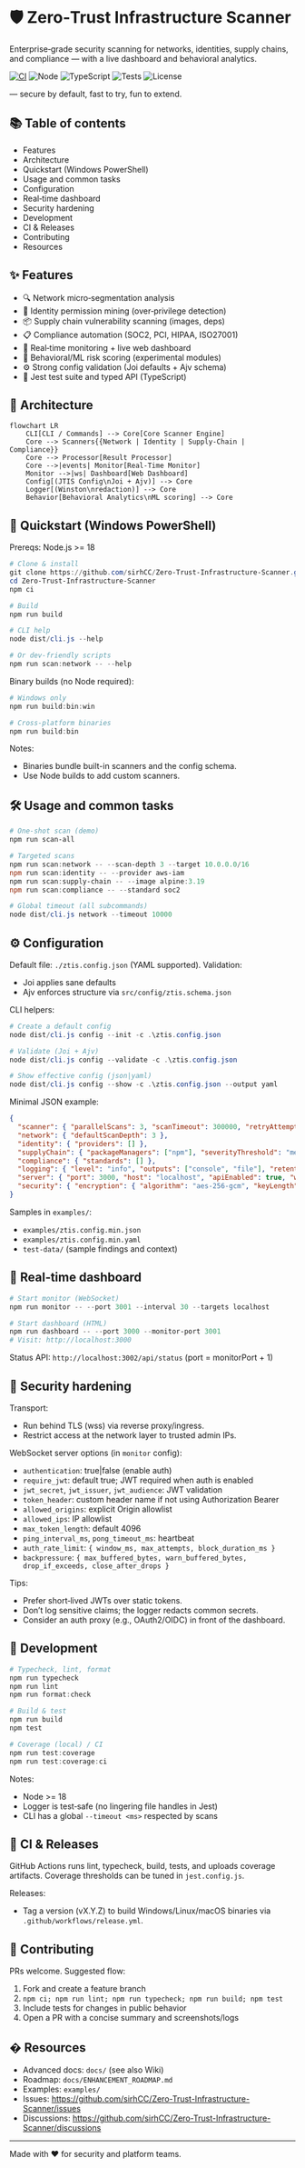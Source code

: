 # 🛡️ Zero‑Trust Infrastructure Scanner

Enterprise‑grade security scanning for networks, identities, supply chains, and compliance — with a live dashboard and behavioral analytics.

[![CI](https://img.shields.io/github/actions/workflow/status/sirhCC/Zero-Trust-Infrastructure-Scanner/ci.yml?branch=main&label=CI&logo=github)](https://github.com/sirhCC/Zero-Trust-Infrastructure-Scanner/actions/workflows/ci.yml)
![Node](https://img.shields.io/badge/Node-%3E%3D18-3C873A?logo=node.js)
![TypeScript](https://img.shields.io/badge/TypeScript-5.x-3178C6?logo=typescript)
![Tests](https://img.shields.io/badge/tests-100%25%20pass-brightgreen)
![License](https://img.shields.io/badge/License-MIT-blue)

— secure by default, fast to try, fun to extend.

## 📚 Table of contents

- Features
- Architecture
- Quickstart (Windows PowerShell)
- Usage and common tasks
- Configuration
- Real‑time dashboard
- Security hardening
- Development
- CI & Releases
- Contributing
- Resources

## ✨ Features

- 🔍 Network micro‑segmentation analysis
- 👤 Identity permission mining (over‑privilege detection)
- 📦 Supply chain vulnerability scanning (images, deps)
- 📋 Compliance automation (SOC2, PCI, HIPAA, ISO27001)
- 📡 Real‑time monitoring + live web dashboard
- 🧠 Behavioral/ML risk scoring (experimental modules)
- ⚙️ Strong config validation (Joi defaults + Ajv schema)
- 🧪 Jest test suite and typed API (TypeScript)

## 🧭 Architecture

```mermaid
flowchart LR
	CLI[CLI / Commands] --> Core[Core Scanner Engine]
	Core --> Scanners{{Network | Identity | Supply-Chain | Compliance}}
	Core --> Processor[Result Processor]
	Core -->|events| Monitor[Real-Time Monitor]
	Monitor -->|ws| Dashboard[Web Dashboard]
	Config[(JTIS Config\nJoi + Ajv)] --> Core
	Logger[(Winston\nredaction)] --> Core
	Behavior[Behavioral Analytics\nML scoring] --> Core
```

## 🚀 Quickstart (Windows PowerShell)

Prereqs: Node.js >= 18

```powershell
# Clone & install
git clone https://github.com/sirhCC/Zero-Trust-Infrastructure-Scanner.git
cd Zero-Trust-Infrastructure-Scanner
npm ci

# Build
npm run build

# CLI help
node dist/cli.js --help

# Or dev-friendly scripts
npm run scan:network -- --help
```

Binary builds (no Node required):

```powershell
# Windows only
npm run build:bin:win

# Cross-platform binaries
npm run build:bin
```

Notes:

- Binaries bundle built-in scanners and the config schema.
- Use Node builds to add custom scanners.

## 🛠️ Usage and common tasks

```powershell
# One-shot scan (demo)
npm run scan-all

# Targeted scans
npm run scan:network -- --scan-depth 3 --target 10.0.0.0/16
npm run scan:identity -- --provider aws-iam
npm run scan:supply-chain -- --image alpine:3.19
npm run scan:compliance -- --standard soc2

# Global timeout (all subcommands)
node dist/cli.js network --timeout 10000
```

## ⚙️ Configuration

Default file: `./ztis.config.json` (YAML supported). Validation:

- Joi applies sane defaults
- Ajv enforces structure via `src/config/ztis.schema.json`

CLI helpers:

```powershell
# Create a default config
node dist/cli.js config --init -c .\ztis.config.json

# Validate (Joi + Ajv)
node dist/cli.js config --validate -c .\ztis.config.json

# Show effective config (json|yaml)
node dist/cli.js config --show -c .\ztis.config.json --output yaml
```

Minimal JSON example:

```json
{
  "scanner": { "parallelScans": 3, "scanTimeout": 300000, "retryAttempts": 3 },
  "network": { "defaultScanDepth": 3 },
  "identity": { "providers": [] },
  "supplyChain": { "packageManagers": ["npm"], "severityThreshold": "medium" },
  "compliance": { "standards": [] },
  "logging": { "level": "info", "outputs": ["console", "file"], "retentionDays": 30 },
  "server": { "port": 3000, "host": "localhost", "apiEnabled": true, "webInterfaceEnabled": true },
  "security": { "encryption": { "algorithm": "aes-256-gcm", "keyLength": 256 } }
}
```

Samples in `examples/`:

- `examples/ztis.config.min.json`
- `examples/ztis.config.min.yaml`
- `test-data/` (sample findings and context)

## 📡 Real‑time dashboard

```powershell
# Start monitor (WebSocket)
npm run monitor -- --port 3001 --interval 30 --targets localhost

# Start dashboard (HTML)
npm run dashboard -- --port 3000 --monitor-port 3001
# Visit: http://localhost:3000
```

Status API: `http://localhost:3002/api/status` (port = monitorPort + 1)

## 🔐 Security hardening

Transport:

- Run behind TLS (wss) via reverse proxy/ingress.
- Restrict access at the network layer to trusted admin IPs.

WebSocket server options (in `monitor` config):

- `authentication`: true|false (enable auth)
- `require_jwt`: default true; JWT required when auth is enabled
- `jwt_secret`, `jwt_issuer`, `jwt_audience`: JWT validation
- `token_header`: custom header name if not using Authorization Bearer
- `allowed_origins`: explicit Origin allowlist
- `allowed_ips`: IP allowlist
- `max_token_length`: default 4096
- `ping_interval_ms`, `pong_timeout_ms`: heartbeat
- `auth_rate_limit`: `{ window_ms, max_attempts, block_duration_ms }`
- `backpressure`: `{ max_buffered_bytes, warn_buffered_bytes, drop_if_exceeds, close_after_drops }`

Tips:

- Prefer short‑lived JWTs over static tokens.
- Don’t log sensitive claims; the logger redacts common secrets.
- Consider an auth proxy (e.g., OAuth2/OIDC) in front of the dashboard.

## 🧰 Development

```powershell
# Typecheck, lint, format
npm run typecheck
npm run lint
npm run format:check

# Build & test
npm run build
npm test

# Coverage (local) / CI
npm run test:coverage
npm run test:coverage:ci
```

Notes:

- Node >= 18
- Logger is test‑safe (no lingering file handles in Jest)
- CLI has a global `--timeout <ms>` respected by scans

## 🧪 CI & Releases

GitHub Actions runs lint, typecheck, build, tests, and uploads coverage artifacts. Coverage thresholds can be tuned in `jest.config.js`.

Releases:

- Tag a version (vX.Y.Z) to build Windows/Linux/macOS binaries via `.github/workflows/release.yml`.

## 🤝 Contributing

PRs welcome. Suggested flow:

1. Fork and create a feature branch
2. `npm ci; npm run lint; npm run typecheck; npm run build; npm test`
3. Include tests for changes in public behavior
4. Open a PR with a concise summary and screenshots/logs

## � Resources

- Advanced docs: `docs/` (see also Wiki)
- Roadmap: `docs/ENHANCEMENT_ROADMAP.md`
- Examples: `examples/`
- Issues: <https://github.com/sirhCC/Zero-Trust-Infrastructure-Scanner/issues>
- Discussions: <https://github.com/sirhCC/Zero-Trust-Infrastructure-Scanner/discussions>

---

Made with ❤️ for security and platform teams.
